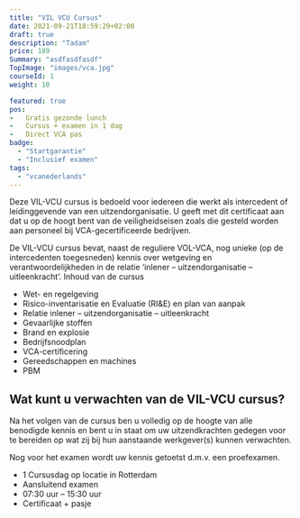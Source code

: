 ```yaml
---
title: "VIL VCU Cursus"
date: 2021-09-21T18:59:29+02:00
draft: true
description: "Tadam"
price: 189
Summary: "asdfasdfasdf"
TopImage: "images/vca.jpg"
courseId: 1
weight: 10

featured: true
pos:
-   Gratis gezonde lunch
-   Cursus + examen in 1 dag
-   Direct VCA pas
badge:
  - "Startgarantie"
  - "Inclusief examen"
tags:
  - "vcanederlands"
---
```

Deze VIL-VCU cursus is bedoeld voor iedereen die werkt als intercedent of leidinggevende van een uitzendorganisatie. U geeft met dit certificaat aan dat u op de hoogt bent van de veiligheidseisen zoals die gesteld worden aan personeel bij VCA-gecertificeerde bedrijven.

De VIL-VCU cursus bevat, naast de reguliere VOL-VCA, nog unieke (op de intercedenten toegesneden) kennis over wetgeving en verantwoordelijkheden in de relatie ‘inlener – uitzendorganisatie – uitleenkracht’.
Inhoud van de cursus

- Wet- en regelgeving
- Risico-inventarisatie en Evaluatie (RI&E) en plan van aanpak
- Relatie inlener – uitzendorganisatie – uitleenkracht
- Gevaarlijke stoffen
- Brand en explosie
- Bedrijfsnoodplan
- VCA-certificering
- Gereedschappen en machines
- PBM

## Wat kunt u verwachten van de VIL-VCU cursus?

Na het volgen van de cursus ben u volledig op de hoogte van alle benodigde kennis en bent u in staat om uw uitzendkrachten gedegen voor te bereiden op wat zij bij hun aanstaande werkgever(s) kunnen verwachten.

Nog voor het examen wordt uw kennis getoetst d.m.v. een proefexamen.

- 1 Cursusdag op locatie in Rotterdam
- Aansluitend examen
- 07:30 uur – 15:30 uur
- Certificaat + pasje
